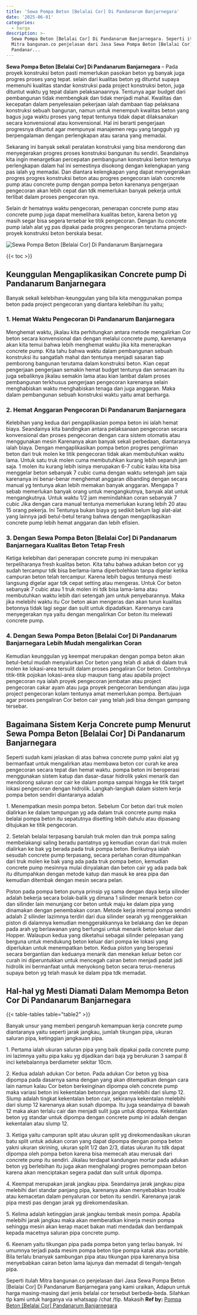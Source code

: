 ```yaml
---
title: 'Sewa Pompa Beton [Belalai Cor] Di Pandanarum Banjarnegara'
date: '2025-06-01'
categories:
  - harga
description: >-
  Sewa Pompa Beton [Belalai Cor] Di Pandanarum Banjarnegara. Seperti itulah
  Mitra bangunan.co penjelasan dari Jasa Sewa Pompa Beton [Belalai Cor] Di
  Pandanar...
---
```


**Sewa Pompa Beton \[Belalai Cor\] Di Pandanarum Banjarnegara** – Pada proyek konstruksi beton pasti memerlukan pasokan beton yg banyak juga progres proses yang tepat. selain dari kualitas beton yg dituntut supaya memenuhi kualitas standar konstruksi pada project konstruksi beton, juga dituntut waktu yg tepat dalam pelaksanaannya. Tentunya agar budget dari pembangunan tidak membengkak dan tidak menjadi mahal. Kwalitas dan kecepatan dalam penyelesaian pekerjaan ialah dambaan tiap pelaksana konstruksi sebuah bangunan, namun untuk menempuh kwalitas beton yang bagus juga waktu proses yang tepat tentunya tidak dapat dilaksanakan secara konvensional atau konvensional. Hal ini berarti pengerjaan progresnya dituntut agar mempunyai manajemen regu yang tangguh yg berpengalaman dengan perlengkapan atau sarana yang memadai.

Sekarang ini banyak sekali peralatan konstruksi yang bisa mendorong dan menyegerakan progres proses konstruksi bangunan itu sendiri. Seandainya kita ingin menargetkan percepatan pembangunan konstruksi beton tentunya perlengkapan dalam hal ini semestinya disokong dengan kelengkapan yang pas ialah yg memadai. Dan diantara kelengkapan yang dapat menyegerakan progres progres konstruksi beton atau progres pengecoran ialah concrete pump atau concrete pump dengan pompa beton karenanya pengerjaan pengecoran akan lebih cepat dan tdk memerlukan banyak pekerja untuk terlibat dalam proses pengecoran nya.

Selain dr hematnya waktu pengecoran, penerapan concrete pump atau concrete pump juga dapat memelihara kualitas beton, karena beton yg masih segar bisa segera tersebar ke titik pengecoran. Dengan itu concrete pump ialah alat yg pas dipakai pada progres pengecoran terutama project-proyek konstruksi beton berskala besar.

![Sewa Pompa Beton [Belalai Cor] Di Pandanarum Banjarnegara](/images/sewa-concrete-pump-32.png)

{{< toc >}}

## Keunggulan Mengaplikasikan Concrete pump Di Pandanarum Banjarnegara

Banyak sekali kelebihan-keunggulan yang bila kita menggunakan pompa beton pada project pengecoran yang diantara kelebihan itu yaitu;

### 1\. Hemat Waktu Pengecoran Di Pandanarum Banjarnegara

Menghemat waktu, jikalau kita perhitungkan antara metode mengalirkan Cor beton secara konvensional dan dengan melalui concrete pump, karenanya akan kita temui bahwa lebih menghemat waktu jika kita menerapkan concrete pump. Kita tahu bahwa waktu dalam pembangunan sebuah konstruksi itu sangatlah mahal dan tentunya menjadi sasaran tiap pemborong bangunan terutama dalam konstruksi beton. Kian cepat pengerjaan pengerjaan semakin hemat budget tentunya dan semacam itu juga sebaliknya jikalau semakin lama atau kian lambat dalam proses pembangunan terkhusus pengerjaan pengecoran karenanya selain menghabiskan waktu menghabiskan tenaga dan juga anggaran. Maka dalam pembangunan sebuah konstruksi waktu yaitu amat berharga.

### 2\. Hemat Anggaran Pengecoran Di Pandanarum Banjarnegara

Kelebihan yang kedua dari pengaplikasian pompa beton ini ialah hemat biaya. Seandainya kita bandingkan antara pelaksanaan pengecoran secara konvensional dan proses pengecoran dengan cara sistem otomatis atau menggunakan mesin Karenanya akan banyak sekali perbedaan, diantaranya ialah biaya. Dengan mengaplikasikan pompa beton progres pengiriman beton dari truk molen ke titik pengecoran tidak akan membutuhkan waktu lama. Untuk satu truk molen cuma membutuhkan kurang lebih separuh jam saja. 1 molen itu kurang lebih isinya merupakan 6-7 cubic kalau kita bisa menggelar beton sebanyak 7 cubic cuma dengan waktu setengah jam saja karenanya ini benar-benar menghemat anggaran dibanding dengan secara manual yg tentunya akan lebih memakan banyak anggaran. Mengapa ? sebab memerlukan banyak orang untuk mengangkutnya, banyak alat untuk mengangkutnya. Untuk waktu 1/2 jam memindahkan coran sebanyak 7 cubic Jika dengan cara manual tentunya memerlukan kurang lebih 20 atau 15 orang pekerja. Ini Tentunya bukan biaya yg sedikit belum lagi alat-alat yang lainnya jadi betul-betul terang bahwa dengan mengaplikasikan concrete pump lebih hemat anggaran dan lebih efisien.

### 3\. Dengan Sewa Pompa Beton \[Belalai Cor\] Di Pandanarum Banjarnegara Kualitas Beton Tetap Fresh

Ketiga kelebihan dari penerapan concrete pump ini merupakan terpeliharanya fresh kualitas beton. Kita tahu bahwa adukan beton cor yg sudah tercampur tdk bisa berlama-lama diperbolehkan tanpa digelar ketika campuran beton telah tercampur. Karena lebih bagus tentunya mesti langsung digelar agar tdk cepat setting atau mengeras. Untuk Cor beton sebanyak 7 cubic atau 1 truk molen ini tdk bisa lama-lama atau membutuhkan waktu lebih dari setengah jam untuk penyebarannya. Maka jika melebihi waktu itu Cor beton akan mengeras dan akan turun kualitas betonnya tidak lagi segar dan sulit untuk dipadatkan. Karenanya cara menyegerakan nya yaitu dengan mengalirkan Cor beton itu melewati concrete pump.

### 4\. Dengan Sewa Pompa Beton \[Belalai Cor\] Di Pandanarum Banjarnegara Lebih Mudah mengalirkan Coran

Kemudian keunggulan yg keempat merupakan dengan pompa beton akan betul-betul mudah menyalurkan Cor beton yang telah di aduk di dalam truk molen ke lokasi-area tersulit dalam proses pengaliran Cor beton. Contohnya titik-titik pojokan lokasi-area slup maupun tiang atau apabila project pengecoran nya ialah proyek pengecoran jembatan atau project pengecoran cakar ayam atau juga proyek pengecoran bendungan atau juga project pengecoran kolam tentunya amat memerlukan pompa. Bertujuan agar proses pengaliran Cor beton cair yang telah jadi bisa dengan gampang tersebar.

## Bagaimana Sistem Kerja Concrete pump Menurut Sewa Pompa Beton \[Belalai Cor\] Di Pandanarum Banjarnegara

Seperti sudah kami jelaskan di atas bahwa concrete pump yakni alat yg bermanfaat untuk mengalirkan atau membawa beton cor curah ke area pengecoran secara tepat dan hemat waktu. pompa beton ini beroperasi menggunakan sistem katup dan dasar-dasar hidrolik yakni menarik dan mendorong saluran cor cair ke dalam pompa sampai hingga ke titik target lokasi pengecoran dengan hidrolik. Langkah-langkah dalam sistem kerja pompa beton sendiri diantaranya adalah

1\. Menempatkan mesin pompa beton. Sebelum Cor beton dari truk molen dialirkan ke dalam tampungan yg ada dalam truk concrete pump maka belalai pompa beton itu sepatutnya disetting lebih dahulu atau dipasang ditujukan ke titik pengecoran.

2\. Setelah belalai terpasang barulah truk molen dan truk pompa saling membelakangi saling beradu pantatnya yg kemudian coran dari truk molen dialirkan ke bak yg berada pada truk pompa beton. Berikutnya ialah sesudah concrete pump terpasang, secara perlahan coran ditumpahkan dari truk molen ke bak yang ada pada truk pompa beton, kemudian concrete pump mesinnya mulai dinyalakan dan beton cair yg ada pada bak itu ditumpahkan dengan metode katup dan masuk ke area pipa dan kemudian ditembak dengan mesin secara pelan.

Piston pada pompa beton punya prinsip yg sama dengan daya kerja silinder adalah bekerja secara bolak-balik yg dimana 1 silinder menarik beton cor dan silinder lain menunjang cor beton untuk maju ke dalam pipa yang dinamakan dengan penembakan coran. Metode kerja internal pompa sendiri adalah 2 silinder lazimnya terdiri dari dua silinder searah yg menggerakkan piston di dalamnya kemudian menggerakkannya ke belakang dan ke depan pada arah yg berlawanan yang berfungsi untuk menarik beton keluar dari Hopper. Walaupun kedua yang diketahui sebagai silinder pelepasan yang berguna untuk mendukung beton keluar dari pompa ke lokasi yang diperlukan untuk menempatkan beton. Kedua piston yang beroperasi secara bergantian dan keduanya menarik dan menekan keluar beton cor curah ini diperuntukkan untuk mencegah cairan beton menjadi padat jadi hidrolik ini bermanfaat untuk menyokong beton secara terus-menerus supaya beton yg telah masuk ke dalam pipa tdk memadat.

## Hal-hal yg Mesti Diamati Dalam Memompa Beton Cor Di Pandanarum Banjarnegara

{{< table-tables table="table2" >}}

Banyak unsur yang memberi pengaruh kemampuan kerja concrete pump diantaranya yaitu seperti jarak jangkau, jumlah tikungan pipa, ukuran saluran pipa, ketinggian jangkauan pipa.

1\. Pertama ialah ukuran saluran pipa yang baik dipakai pada concrete pump ini lazimnya yaitu pipa kaku yg dijadikan dari baja yg berukuran 3 sampai 8 inci ketebalannya berdiameter sekitar 10cm.

2\. Kedua adalah adukan Cor beton. Pada adukan Cor beton yg bisa dipompa pada dasarnya sama dengan yang akan ditempatkan dengan cara lain namun kalau Cor beton berkeinginan dipompa oleh concrete pump maka variasi beton ini kekentalan betonnya jangan melebihi dari slump 12. Slump adalah tingkat kekentalan beton cair, sekiranya kekentalan melebihi dari slump 12 karenanya akan susah dipompa. Itu juga seandainya di bawah 12 maka akan terlalu cair dan menjadi sulit juga untuk dipompa. Kekentalan beton yg standar untuk dipompa dengan concrete pump ini adalah dengan kekentalan atau slump 12.

3\. Ketiga yaitu campuran split atau ukuran split yg direkomendasikan ukuran batu split untuk adukan coran yang dapat dipompa dengan pompa beton yakni ukuran skrining, ukuran split 1/2 dan 2/3, diatas ukuran itu tdk dapat dipompa oleh pompa beton karena bisa memecah atau merusak dari concrete pump itu sendiri. Jikalau terdapat kandungan mortar pada adukan beton yg berlebihan itu juga akan menghalangi progres pemompaan beton karena akan menciptakan segera padat dan sulit untuk dipompa.

4\. Keempat merupakan jarak jangkau pipa. Seandainya jarak jangkau pipa melebihi dari standar panjang pipa, karenanya akan menyebabkan trouble atau kemacetan dalam penyaluran cor beton itu sendiri. Karenanya jarak pipa mesti pas dengan jarak yg direkomendasikan.

5\. Kelima adalah ketinggian jarak jangkau tembak mesin pompa. Apabila melebihi jarak jangkau maka akan memberatkan kinerja mesin pompa sehingga mesin akan kerap macet bakan mati mendadak dan berdampak kepada macetnya saluran pipa concrete pump.

6\. Keenam yaitu tikungan pipa pada pompa beton yang terlau banyak. Ini umumnya terjadi pada mesim pompa beton tipe pompa katak atau portable. Bila terlalu bnanyak sambungan pipa atau tikungan pipa karenanya bisa menyebabkan cairan beton lama lajunya dan memadat di tengah-tengah pipa.

Seperti itulah Mitra bangunan.co penjelasan dari Jasa Sewa Pompa Beton \[Belalai Cor\] Di Pandanarum Banjarnegara yang kami uraikan, Adapun untuk harga masing-masing dari jenis belalai cor tersebut berbeda-beda. Silahkan tlp kami untuk harganya via whatsapp /chat /tlp. Makasih
**Ref by:** [Pompa Beton [Belalai Cor] Pandanarum Banjarnegara](https://id.wikipedia.org/wiki/Pompa)
